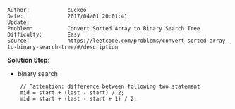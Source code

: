 
    Author:            cuckoo
    Date:              2017/04/01 20:01:41
    Update:            
    Problem:           Convert Sorted Array to Binary Search Tree
    Difficulty:        Easy
    Source:            https://leetcode.com/problems/convert-sorted-array-to-binary-search-tree/#/description

__Solution Step__:
 - binary search
```
    // ^attention: difference between following two statement
    mid = start + (last - start) / 2;
    mid = start + (last - start + 1) / 2;
```
